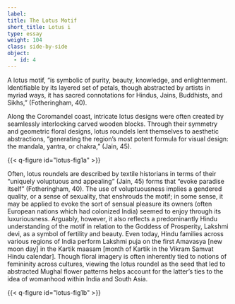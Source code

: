 ```yaml
---
label:
title: The Lotus Motif
short_title: Lotus i
type: essay
weight: 104
class: side-by-side
object:
  - id: 4
---
```


A lotus motif, “is symbolic of purity, beauty, knowledge, and enlightenment. Identifiable by its layered set of petals, though abstracted by artists in myriad ways, it has sacred connotations for Hindus, Jains, Buddhists, and Sikhs,” (Fotheringham, 40).

Along the Coromandel coast, intricate lotus designs were often created by seamlessly interlocking carved wooden blocks. Through their symmetry and geometric floral designs, lotus roundels lent themselves to aesthetic abstractions, “generating the region’s most potent formula for visual design: the mandala, yantra, or chakra,” (Jain, 45).

{{< q-figure id="lotus-fig1a" >}}

Often, lotus roundels are described by textile historians in terms of their “uniquely voluptuous and appealing” (Jain, 45) forms that “evoke paradise itself” (Fotheringham, 40). The use of voluptuousness implies a gendered quality, or a sense of sexuality, that enshrouds the motif; in some sense, it may be applied to evoke the sort of sensual pleasure its owners (often European nations which had colonized India) seemed to enjoy through its luxuriousness. Arguably, however, it also reflects a predominantly Hindu understanding of the motif in relation to the Goddess of Prosperity, Lakshmi devi, as a symbol of fertility and beauty. Even today, Hindu families across various regions of India perform Lakshmi puja on the first Amavasya [new moon day] in the Kartik maasam [month of Kartik in the Vikram Samvat Hindu calendar]. Though floral imagery is often inherently tied to notions of femininity across cultures, viewing the lotus roundel as the seed that led to abstracted Mughal flower patterns helps account for the latter’s ties to the idea of womanhood within India and South Asia.

{{< q-figure id="lotus-fig1b" >}}
